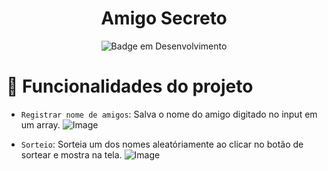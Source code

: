 <h1 align="center"> Amigo Secreto </h1>

<div align="center">
  
![Badge em Desenvolvimento](http://img.shields.io/static/v1?label=STATUS&message=Concluído&color=GREEN&style=for-the-badge)

</div>

# :hammer: Funcionalidades do projeto

- `Registrar nome de amigos`: Salva o nome do amigo digitado no input em um array.
  ![Image](https://github.com/user-attachments/assets/2ded874c-e4fe-47b5-8e8e-2ee6c5523fb2)
  
- `Sorteio`: Sorteia um dos nomes aleatóriamente ao clicar no botão de sortear e mostra na tela.
  ![Image](https://github.com/user-attachments/assets/519916a0-92c9-411f-9ed9-3fdf1cb8aad0)
